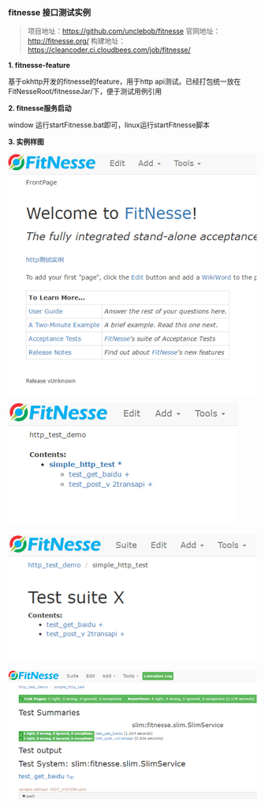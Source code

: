 ### fitnesse 接口测试实例
>项目地址：https://github.com/unclebob/fitnesse
>官网地址：http://fitnesse.org/
>构建地址：https://cleancoder.ci.cloudbees.com/job/fitnesse/

**1. fitnesse-feature**

基于okhttp开发的fitnesse的feature，用于http api测试。已经打包统一放在FitNesseRoot/fitnesseJar/下，便于测试用例引用

**2. fitnesse服务启动**

window 运行startFitnesse.bat即可，linux运行startFitnesse脚本

**3. 实例样图**

![主页](images/page1.png)

![测试用例](images/page2.png)

![测试suite](images/page3.png)

![执行测试suite](images/page4.png)
